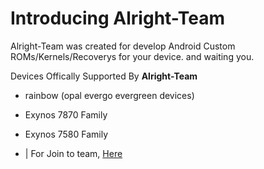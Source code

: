 # Introducing Alright-Team

Alright-Team was created for develop Android Custom ROMs/Kernels/Recoverys for your device. and waiting you.

Devices Offically Supported By **Alright-Team**

- rainbow (opal evergo evergreen devices)
- Exynos 7870 Family
- Exynos 7580 Family

- | For Join to team, [Here](https://forms.gle/uu8ZGEdJcivXPDnk6)
